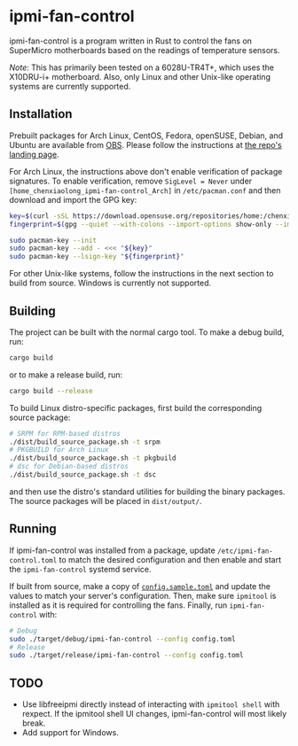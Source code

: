 ipmi-fan-control
================

ipmi-fan-control is a program written in Rust to control the fans on SuperMicro motherboards based on the readings of temperature sensors.

_Note_: This has primarily been tested on a 6028U-TR4T+, which uses the X10DRU-i+ motherboard. Also, only Linux and other Unix-like operating systems are currently supported.

Installation
------------

Prebuilt packages for Arch Linux, CentOS, Fedora, openSUSE, Debian, and Ubuntu are available from [OBS](https://build.opensuse.org/package/show/home:chenxiaolong:ipmi-fan-control/ipmi-fan-control). Please follow the instructions at [the repo's landing page](https://software.opensuse.org//download.html?project=home%3Achenxiaolong%3Aipmi-fan-control&package=ipmi-fan-control).

For Arch Linux, the instructions above don't enable verification of package signatures. To enable verification, remove `SigLevel = Never` under `[home_chenxiaolong_ipmi-fan-control_Arch]` in `/etc/pacman.conf` and then download and import the GPG key:

```sh
key=$(curl -sSL https://download.opensuse.org/repositories/home:/chenxiaolong:/ipmi-fan-control/Arch/x86_64/home_chenxiaolong_ipmi-fan-control_Arch.key)
fingerprint=$(gpg --quiet --with-colons --import-options show-only --import --fingerprint <<< "${key}" | awk -F: '$1 == "fpr" { print $10 }')

sudo pacman-key --init
sudo pacman-key --add - <<< "${key}"
sudo pacman-key --lsign-key "${fingerprint}"
```

For other Unix-like systems, follow the instructions in the next section to build from source. Windows is currently not supported.

Building
--------

The project can be built with the normal cargo tool. To make a debug build, run:

```sh
cargo build
```

or to make a release build, run:

```sh
cargo build --release
```

To build Linux distro-specific packages, first build the corresponding source package:

```sh
# SRPM for RPM-based distros
./dist/build_source_package.sh -t srpm
# PKGBUILD for Arch Linux
./dist/build_source_package.sh -t pkgbuild
# dsc for Debian-based distros
./dist/build_source_package.sh -t dsc
```

and then use the distro's standard utilities for building the binary packages. The source packages will be placed in `dist/output/`.

Running
-------

If ipmi-fan-control was installed from a package, update `/etc/ipmi-fan-control.toml` to match the desired configuration and then enable and start the `ipmi-fan-control` systemd service.

If built from source, make a copy of [`config.sample.toml`](config.sample.toml) and update the values to match your server's configuration. Then, make sure `ipmitool` is installed as it is required for controlling the fans. Finally, run `ipmi-fan-control` with:

```sh
# Debug
sudo ./target/debug/ipmi-fan-control --config config.toml
# Release
sudo ./target/release/ipmi-fan-control --config config.toml
```

TODO
----

* Use libfreeipmi directly instead of interacting with `ipmitool shell` with rexpect. If the ipmitool shell UI changes, ipmi-fan-control will most likely break.
* Add support for Windows.
